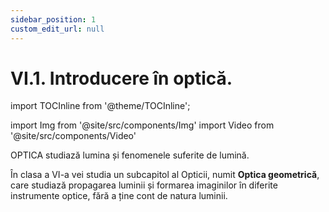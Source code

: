 ```yaml
---
sidebar_position: 1
custom_edit_url: null
---
```


# VI.1. Introducere în optică.


import TOCInline from '@theme/TOCInline';

<TOCInline toc={toc} />



import Img from '@site/src/components/Img'
import Video from '@site/src/components/Video'




OPTICA studiază lumina și fenomenele suferite de lumină.

În clasa a VI-a vei studia un subcapitol al Opticii, numit **Optica geometrică**, care studiază propagarea luminii și formarea imaginilor în diferite instrumente optice, fără a ține cont de natura luminii.

